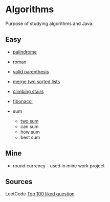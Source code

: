 # Algorithms
Purpose of studying algorithms and Java.

## Easy
- [palindrome](https://leetcode.com/problems/palindrome-number/)
- [roman](https://leetcode.com/problems/roman-to-integer/)
- [valid parenthesis](https://leetcode.com/problems/valid-parentheses/)
- [merge two sorted lists](https://leetcode.com/problems/merge-two-sorted-lists/)
- [climbing stairs](https://leetcode.com/problems/climbing-stairs/)
- [fibonacci](https://leetcode.com/problems/fibonacci-number/)

- sum
  - [two sum](https://leetcode.com/problems/two-sum/)
  - can sum
  - how sum
  - best sum

## Mine
- round currency - used in mine work project

##  Sources
LeetCode [Top 100 liked question](https://leetcode.com/problemset/all/?difficulty=EASY&page=1&listId=79h8rn6)

